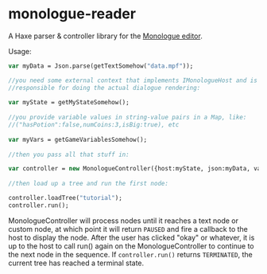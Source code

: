 # monologue-reader
A Haxe parser &amp; controller library for the [Monologue editor](https://github.com/nospoone/monologue).

Usage:
 
 ```haxe 
 var myData = Json.parse(getTextSomehow("data.mpf"));
 
 //you need some external context that implements IMonologueHost and is
 //responsible for doing the actual dialogue rendering:
  
 var myState = getMyStateSomehow();
  
 //you provide variable values in string-value pairs in a Map, like:
 //("hasPotion":false,numCoins:3,isBig:true), etc
  
 var myVars = getGameVariablesSomehow();
  
 //then you pass all that stuff in:
 
 var controller = new MonologueController({host:myState, json:myData, variables:myVars});
  
 //then load up a tree and run the first node:
 
 controller.loadTree("tutorial");
 controller.run();
 ```
 
 MonologueController will process nodes until it reaches a text node or custom node, at which point it will return ```PAUSED``` and fire a callback to the host to display the node. After the user has clicked "okay" or whatever, it is up to the host to call run() again on the MonologueController to continue to the next node in the sequence. If ```controller.run()``` returns ```TERMINATED```, the current tree has reached a terminal state.
